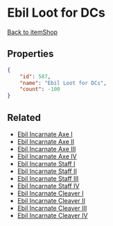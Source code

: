 # Ebil Loot for DCs

<no description available>

[Back to itemShop](../item-shops.md)

## Properties

```json
{
    "id": 587,
    "name": "Ebil Loot for DCs",
    "count": -100
}
```

## Related

- [Ebil Incarnate Axe I](../items/18006-ebil-incarnate-axe-i.md)
- [Ebil Incarnate Axe II](../items/18007-ebil-incarnate-axe-ii.md)
- [Ebil Incarnate Axe III](../items/18008-ebil-incarnate-axe-iii.md)
- [Ebil Incarnate Axe IV](../items/18009-ebil-incarnate-axe-iv.md)
- [Ebil Incarnate Staff I](../items/18010-ebil-incarnate-staff-i.md)
- [Ebil Incarnate Staff II](../items/18011-ebil-incarnate-staff-ii.md)
- [Ebil Incarnate Staff III](../items/18012-ebil-incarnate-staff-iii.md)
- [Ebil Incarnate Staff IV](../items/18013-ebil-incarnate-staff-iv.md)
- [Ebil Incarnate Cleaver I](../items/18014-ebil-incarnate-cleaver-i.md)
- [Ebil Incarnate Cleaver II](../items/18015-ebil-incarnate-cleaver-ii.md)
- [Ebil Incarnate Cleaver III](../items/18016-ebil-incarnate-cleaver-iii.md)
- [Ebil Incarnate Cleaver IV](../items/18017-ebil-incarnate-cleaver-iv.md)

